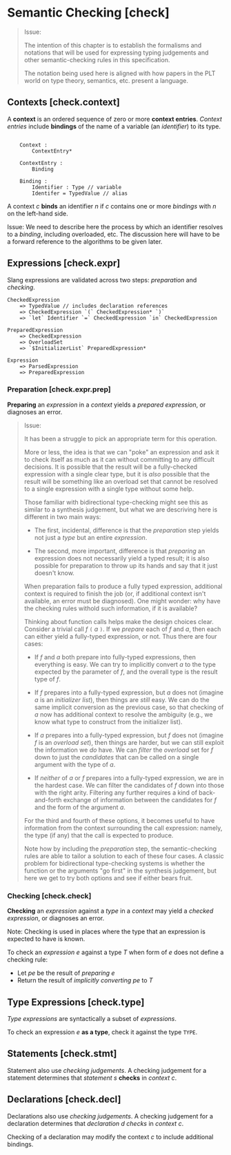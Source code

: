 Semantic Checking [check]
=================

> Issue:
>
> The intention of this chapter is to establish the formalisms and notations that will be used for expressing typing judgements and other semantic-checking rules in this specification.
>
> The notation being used here is aligned with how papers in the PLT world on type theory, semantics, etc. present a language.

Contexts [check.context]
--------

A **context** is an ordered sequence of zero or more **context entries**.
*Context entries* include **bindings** of the name of a variable (an *identifier*) to its type.

```.checking

    Context :
        ContextEntry*
    
    ContextEntry :
        Binding
    
    Binding :
        Identifier : Type // variable
        Identifer = TypedValue // alias
```

A context _c_ **binds** an identifier _n_ if _c_ contains one or more *bindings* with _n_ on the left-hand side.

Issue: We need to describe here the process by which an identifier resolves to a *binding*, including overloaded, etc.
The discussion here will have to be a forward reference to the algorithms to be given later.

Expressions [check.expr]
-----------

Slang expressions are validated across two steps: *preparation* and *checking*.

```.semantics
CheckedExpression
    => TypedValue // includes declaration references
    => CheckedExpression `(` CheckedExpression* `)`
    => `let` Identifier `=` CheckedExpression `in` CheckedExpression

PreparedExpression
    => CheckedExpression
    => OverloadSet
    => `$InitializerList` PreparedExpression*

Expression
    => ParsedExpression
    => PreparedExpression
```


### Preparation [check.expr.prep]

**Preparing** an *expression* in a *context* yields a *prepared expression*, or diagnoses an error.

> Issue:
>
> It has been a struggle to pick an appropriate term for this operation.
>
> More or less, the idea is that we can "poke" an expression and ask it to check itself as much as it can without committing to any difficult decisions.
> It is possible that the result will be a fully-checked expression with a single clear type, but it is *also* possible that the result will be something like an overload set that cannot be resolved to a single expression with a single type without some help.
>
> Those familiar with bidirectional type-checking might see this as similar to a synthesis judgement, but what we are descriving here is different in two main ways:
>
> * The first, incidental, difference is that the *preparation* step yields not just a *type* but an entire *expression*.
>
> * The second, more important, difference is that *preparing* an expression does not necessarily yield a typed result; it is also possible for preparation to throw up its hands and say that it just doesn't know.
>
> When preparation fails to produce a fully typed expression, additional context is required to finish the job (or, if additional context isn't available, an error must be diagnosed).
> One might wonder: why have the checking rules withold such information, if it is available?
>
> Thinking about function calls helps make the design choices clear.
> Consider a trivial call _f_ `(` _a_ `)`.
> If we *prepare* each of _f_ and _a_, then each can either yield a fully-typed expression, or not.
> Thus there are four cases:
>
> * If _f_ and _a_ both prepare into fully-typed expressions, then everything is easy. We can try to implicitly convert _a_ to the type expected by the parameter of _f_, and the overall type is the result type of _f_.
>
> * If _f_ prepares into a fully-typed expression, but _a_ does not (imagine _a_ is an *initializer list*), then things are *still* easy. We can do the same implicit conversion as the previous case, so that checking of _a_ now has additional context to resolve the ambiguity (e.g., we know what type to construct from the initializer list).
>
> * If _a_ prepares into a fully-typed expression, but _f_ does not (imagine _f_ is an *overload set*), then things are harder, but we can still exploit the information we *do* have. We can *filter* the *overload* set for _f_ down to just the *candidates* that can be called on a single argument with the type of _a_.
>
> * If *neither* of _a_ or _f_ prepares into a fully-typed expression, we are in the hardest case. We can filter the candidates of _f_ down into those with the right arity. Filtering any further requires a kind of back-and-forth exchange of information between the candidates for _f_ and the form of the argument _a_.
>
> For the third and fourth of these options, it  becomes useful to have information from the context surrounding the call expression: namely, the type (if any) that the call is expected to produce.
>
> Note how by including the *preparation* step, the semantic-checking rules are able to tailor a solution to each of these four cases. A classic problem for bidirectional type-checking systems is whether the function or the arguments "go first" in the synthesis judgement, but here we get to try both options and see if either bears fruit.
> 


### Checking [check.check]

**Checking** an *expression* against a *type* in a *context* may yield a *checked expression*, or diagnoses an error.

Note: Checking is used in places where the type that an expression is expected to have is known.

To check an *expression* _e_ against a type _T_ when form of _e_ does not define a checking rule:

* Let _pe_ be the result of *preparing* _e_
* Return the result of *implicitly converting* _pe_ to _T_

Type Expressions [check.type]
----------------

*Type expressions* are syntactically a subset of *expressions*.

To check an expression _e_ **as a type**, check it against the type `TYPE`.

Statements [check.stmt]
----------

Statement also use *checking judgements*.
A checking judgement for a statement determines that *statement* _s_ **checks** in *context* _c_.

Declarations [check.decl]
------------

Declarations also use *checking judgements*.
A checking judgement for a declaration determines that *declaration* _d_ *checks* in *context* _c_.

Checking of a declaration may modify the context _c_ to include additional bindings.
